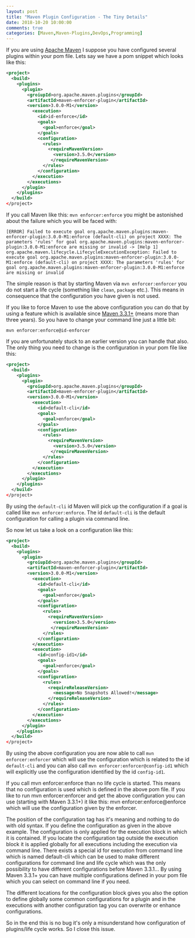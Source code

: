 ```yaml
---
layout: post
title: "Maven Plugin Configuration - The Tiny Details"
date: 2018-10-20 10:00:00
comments: true
categories: [Maven,Maven-Plugins,DevOps,Programming]
---
```

If you are using [Apache Maven][maven-project] I suppose you have configured 
several plugins within your pom file. Lets say we have a pom snippet which looks
like this:

```xml
<project>
  <build>
    <plugins>
      <plugin>
        <groiupId>org.apache.maven.plugins</groupId>
        <artifactId>maven-enforcer-plugin</artifactId>
        <version>3.0.0-M1</version>
          <execution>
            <id>id-enforce</id>
            <goals>
              <goal>enforce</goal>
            </goals>
            <configuration>
              <rules>
                <requireMavenVersion>
                  <version>3.5.0</version>
                 </requireMavenVersion>
              </rules>
            </configuration>
          </execution>
        </executions>
      </plugin>
    </plugins>
  </build>
</project>
```

If you call Maven like this: `mvn enforcer:enforce` you might be astonished about 
the failure which you will be faced with:

```
[ERROR] Failed to execute goal org.apache.maven.plugins:maven-enforcer-plugin:3.0.0-M1:enforce (default-cli) on project XXXX: The parameters 'rules' for goal org.apache.maven.plugins:maven-enforcer-plugin:3.0.0-M1:enforce are missing or invalid -> [Help 1]
org.apache.maven.lifecycle.LifecycleExecutionException: Failed to execute goal org.apache.maven.plugins:maven-enforcer-plugin:3.0.0-M1:enforce (default-cli) on project XXXX: The parameters 'rules' for goal org.apache.maven.plugins:maven-enforcer-plugin:3.0.0-M1:enforce are missing or invalid
```

The simple reason is that by starting Maven via `mvn enforcer:enforcer` you do not start a 
life cycle (something like `clean`, `package` etc.). This means in consequence that the 
configuration you have given is not used. 

If you like to force Maven to use the above configuration you can do that by using a feature which is available since [Maven 3.3.1+][maven-release-notes-3.3.1] 
(means more than three years). So you have to change your command line just a little bit:

```
mvn enforcer:enforce@id-enforcer
```
 
If you are unfortunately stuck to an earlier version you can handle that also. The only thing you need to change 
is the configuration in your pom file like this:


```xml
<project>
  <build>
    <plugins>
      <plugin>
        <groiupId>org.apache.maven.plugins</groupId>
        <artifactId>maven-enforcer-plugin</artifactId>
        <version>3.0.0-M1</version>
          <execution>
            <id>default-cli</id>
            <goals>
              <goal>enforce</goal>
            </goals>
            <configuration>
              <rules>
                <requireMavenVersion>
                  <version>3.5.0</version>
                 </requireMavenVersion>
              </rules>
            </configuration>
          </execution>
        </executions>
      </plugin>
    </plugins>
  </build>
</project>
```

By using the `default-cli` id Maven will pick up the configuration if a goal is called like `mvn enforcer:enforce`. 
The id `default-cli` is the default configuration for calling a plugin via command line.

So now let us take a look on a configuration like this:


```xml
<project>
  <build>
    <plugins>
      <plugin>
        <groiupId>org.apache.maven.plugins</groupId>
        <artifactId>maven-enforcer-plugin</artifactId>
        <version>3.0.0-M1</version>
          <execution>
            <id>default-cli</id>
            <goals>
              <goal>enforce</goal>
            </goals>
            <configuration>
              <rules>
                <requireMavenVersion>
                  <version>3.5.0</version>
                 </requireMavenVersion>
              </rules>
            </configuration>
          </execution>
          <execution>
            <id>config-id1</id>
            <goals>
              <goal>enforce</goal>
            </goals>
            <configuration>
              <rules>
                <requireReleaseVersion>
                  <message>No Snapshots Allowed!</message>
                </requireReleaseVersion>                
              </rules>
            </configuration>
          </execution>
        </executions>
      </plugin>
    </plugins>
  </build>
</project>
```

By using the above configuration you are now able to call `mvn enforcer:enforcer` which will use the configuration
which is related to the id `default-cli` and you can also call `mvn enforcer:enforcer@config-id1` which will
explicitly use the configuration identified by the id `config-id1`.






If you call mvn enforcer:enforce than no life cycle is started. This means that no configuration is used which is defined in the above pom file.
If you like to run mvn enforcer:enforcer and get the above configuration you can use (starting with Maven 3.3.1+) it like this: mvn enforcer:enforce@enforce which will use the configuration given by the <id>enforcer</id>.

The position of the configuration tag has it's meaning and nothing to do with old syntax. If you define the configuration as given in the above example. The configuration is only applied for the execution block in which it is contained. If you locate the configuration tag outside the execution block it is applied globally for all executions including the execution via command line. There exists a special id for execution from command line which is named default-cli which can be used to make different configurations for command line and life cycle which was the only possibility to have different configurations before Maven 3.3.1... By using Maven 3.3.1+ you can have multiple configurations defined in your pom file which you can select on command line if you need.

The different locations for the configuration block gives you also the option to define globally some common configurations for a plugin and in the executions with another configuration tag you can overwrite or enhance configurations.

So in the end this is no bug it's only a misunderstand how configuration of plugins/life cycle works. So I close this issue.

[maven-project]: https://maven.apache.org
[maven-release-notes-3.3.1]: http://maven.apache.org/docs/3.3.1/release-notes.html